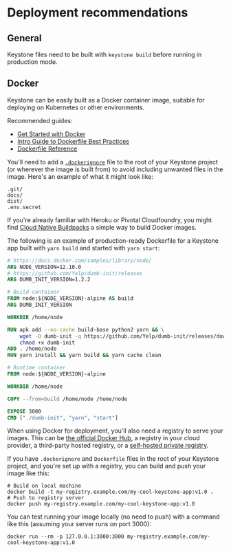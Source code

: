 <!--[meta]
section: guides
title: Deployment recommendations
subSection: deployment
[meta]-->

# Deployment recommendations

## General

Keystone files need to be built with `keystone build` before running in production mode.

## Docker

Keystone can be easily built as a Docker container image, suitable for deploying on Kubernetes or other environments.

Recommended guides:

- [Get Started with Docker](https://docs.docker.com/get-started/)
- [Intro Guide to Dockerfile Best Practices](https://blog.docker.com/2019/07/intro-guide-to-dockerfile-best-practices/)
- [Dockerfile Reference](https://docs.docker.com/engine/reference/builder/)

You'll need to add a [`.dockerignore`](https://docs.docker.com/engine/reference/builder/#dockerignore-file) file to the root of your Keystone project (or wherever the image is built from) to avoid including unwanted files in the image. Here's an example of what it might look like:

```shell title=.dockerignore showLanguage=false
.git/
docs/
dist/
.env.secret
```

If you're already familiar with Heroku or Pivotal Cloudfoundry, you might find [Cloud Native Buildpacks](https://buildpacks.io/) a simple way to build Docker images.

The following is an example of production-ready Dockerfile for a Keystone app built with `yarn build` and started with `yarn start`:

```dockerfile title=Dockerfile showLanguage=false
# https://docs.docker.com/samples/library/node/
ARG NODE_VERSION=12.10.0
# https://github.com/Yelp/dumb-init/releases
ARG DUMB_INIT_VERSION=1.2.2

# Build container
FROM node:${NODE_VERSION}-alpine AS build
ARG DUMB_INIT_VERSION

WORKDIR /home/node

RUN apk add --no-cache build-base python2 yarn && \
    wget -O dumb-init -q https://github.com/Yelp/dumb-init/releases/download/v${DUMB_INIT_VERSION}/dumb-init_${DUMB_INIT_VERSION}_amd64 && \
    chmod +x dumb-init
ADD . /home/node
RUN yarn install && yarn build && yarn cache clean

# Runtime container
FROM node:${NODE_VERSION}-alpine

WORKDIR /home/node

COPY --from=build /home/node /home/node

EXPOSE 3000
CMD ["./dumb-init", "yarn", "start"]
```

When using Docker for deployment, you'll also need a registry to serve your images. This can be [the official Docker Hub](https://hub.docker.com/), a registry in your cloud provider, a third-party hosted registry, or a [self-hosted private registry](https://github.com/docker/distribution).

If you have `.dockerignore` and `Dockerfile` files in the root of your Keystone project, and you're set up with a registry, you can build and push your image like this:

```shell allowCopy=false showLanguage=false
# Build on local machine
docker build -t my-registry.example.com/my-cool-keystone-app:v1.0 .
# Push to registry server
docker push my-registry.example.com/my-cool-keystone-app:v1.0
```

You can test running your image locally (no need to push) with a command like this (assuming your server runs on port 3000):

```shell allowCopy=false showLanguage=false
docker run --rm -p 127.0.0.1:3000:3000 my-registry.example.com/my-cool-keystone-app:v1.0
```
